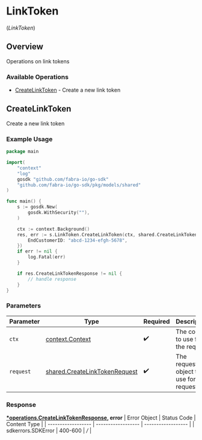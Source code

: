 # LinkToken
(*LinkToken*)

## Overview

Operations on link tokens

### Available Operations

* [CreateLinkToken](#createlinktoken) - Create a new link token

## CreateLinkToken

Create a new link token

### Example Usage

```go
package main

import(
	"context"
	"log"
	gosdk "github.com/fabra-io/go-sdk"
	"github.com/fabra-io/go-sdk/pkg/models/shared"
)

func main() {
    s := gosdk.New(
        gosdk.WithSecurity(""),
    )

    ctx := context.Background()
    res, err := s.LinkToken.CreateLinkToken(ctx, shared.CreateLinkTokenRequest{
        EndCustomerID: "abcd-1234-efgh-5678",
    })
    if err != nil {
        log.Fatal(err)
    }

    if res.CreateLinkTokenResponse != nil {
        // handle response
    }
}
```

### Parameters

| Parameter                                                                          | Type                                                                               | Required                                                                           | Description                                                                        |
| ---------------------------------------------------------------------------------- | ---------------------------------------------------------------------------------- | ---------------------------------------------------------------------------------- | ---------------------------------------------------------------------------------- |
| `ctx`                                                                              | [context.Context](https://pkg.go.dev/context#Context)                              | :heavy_check_mark:                                                                 | The context to use for the request.                                                |
| `request`                                                                          | [shared.CreateLinkTokenRequest](../../pkg/models/shared/createlinktokenrequest.md) | :heavy_check_mark:                                                                 | The request object to use for the request.                                         |


### Response

**[*operations.CreateLinkTokenResponse](../../pkg/models/operations/createlinktokenresponse.md), error**
| Error Object       | Status Code        | Content Type       |
| ------------------ | ------------------ | ------------------ |
| sdkerrors.SDKError | 400-600            | */*                |
